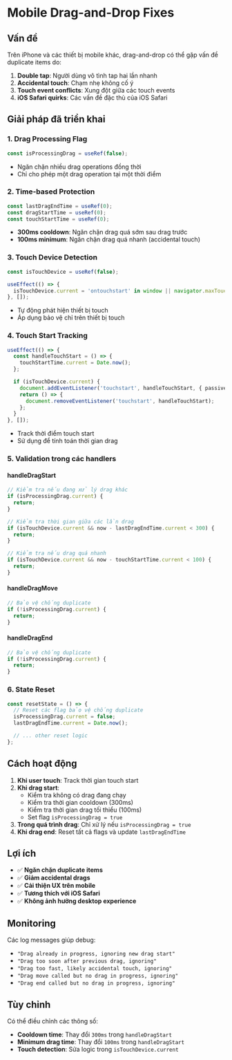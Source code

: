 # Mobile Drag-and-Drop Fixes

## Vấn đề

Trên iPhone và các thiết bị mobile khác, drag-and-drop có thể gặp vấn đề duplicate items do:

1. **Double tap**: Người dùng vô tình tap hai lần nhanh
2. **Accidental touch**: Chạm nhẹ không cố ý
3. **Touch event conflicts**: Xung đột giữa các touch events
4. **iOS Safari quirks**: Các vấn đề đặc thù của iOS Safari

## Giải pháp đã triển khai

### 1. **Drag Processing Flag**

```typescript
const isProcessingDrag = useRef(false);
```

- Ngăn chặn nhiều drag operations đồng thời
- Chỉ cho phép một drag operation tại một thời điểm

### 2. **Time-based Protection**

```typescript
const lastDragEndTime = useRef(0);
const dragStartTime = useRef(0);
const touchStartTime = useRef(0);
```

- **300ms cooldown**: Ngăn chặn drag quá sớm sau drag trước
- **100ms minimum**: Ngăn chặn drag quá nhanh (accidental touch)

### 3. **Touch Device Detection**

```typescript
const isTouchDevice = useRef(false);

useEffect(() => {
  isTouchDevice.current = 'ontouchstart' in window || navigator.maxTouchPoints > 0;
}, []);
```

- Tự động phát hiện thiết bị touch
- Áp dụng bảo vệ chỉ trên thiết bị touch

### 4. **Touch Start Tracking**

```typescript
useEffect(() => {
  const handleTouchStart = () => {
    touchStartTime.current = Date.now();
  };

  if (isTouchDevice.current) {
    document.addEventListener('touchstart', handleTouchStart, { passive: true });
    return () => {
      document.removeEventListener('touchstart', handleTouchStart);
    };
  }
}, []);
```

- Track thời điểm touch start
- Sử dụng để tính toán thời gian drag

### 5. **Validation trong các handlers**

#### handleDragStart

```typescript
// Kiểm tra nếu đang xử lý drag khác
if (isProcessingDrag.current) {
  return;
}

// Kiểm tra thời gian giữa các lần drag
if (isTouchDevice.current && now - lastDragEndTime.current < 300) {
  return;
}

// Kiểm tra nếu drag quá nhanh
if (isTouchDevice.current && now - touchStartTime.current < 100) {
  return;
}
```

#### handleDragMove

```typescript
// Bảo vệ chống duplicate
if (!isProcessingDrag.current) {
  return;
}
```

#### handleDragEnd

```typescript
// Bảo vệ chống duplicate
if (!isProcessingDrag.current) {
  return;
}
```

### 6. **State Reset**

```typescript
const resetState = () => {
  // Reset các flag bảo vệ chống duplicate
  isProcessingDrag.current = false;
  lastDragEndTime.current = Date.now();

  // ... other reset logic
};
```

## Cách hoạt động

1. **Khi user touch**: Track thời gian touch start
2. **Khi drag start**:
   - Kiểm tra không có drag đang chạy
   - Kiểm tra thời gian cooldown (300ms)
   - Kiểm tra thời gian drag tối thiểu (100ms)
   - Set flag `isProcessingDrag = true`
3. **Trong quá trình drag**: Chỉ xử lý nếu `isProcessingDrag = true`
4. **Khi drag end**: Reset tất cả flags và update `lastDragEndTime`

## Lợi ích

- ✅ **Ngăn chặn duplicate items**
- ✅ **Giảm accidental drags**
- ✅ **Cải thiện UX trên mobile**
- ✅ **Tương thích với iOS Safari**
- ✅ **Không ảnh hưởng desktop experience**

## Monitoring

Các log messages giúp debug:

- `"Drag already in progress, ignoring new drag start"`
- `"Drag too soon after previous drag, ignoring"`
- `"Drag too fast, likely accidental touch, ignoring"`
- `"Drag move called but no drag in progress, ignoring"`
- `"Drag end called but no drag in progress, ignoring"`

## Tùy chỉnh

Có thể điều chỉnh các thông số:

- **Cooldown time**: Thay đổi `300ms` trong `handleDragStart`
- **Minimum drag time**: Thay đổi `100ms` trong `handleDragStart`
- **Touch detection**: Sửa logic trong `isTouchDevice.current`
